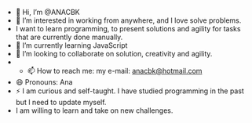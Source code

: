 - 👋 Hi, I’m @ANACBK
- 👀 I’m interested in working from anywhere, and I love solve problems.
- I want to learn programming, to present solutions and agility for tasks that are currently done manually.
- 🌱 I’m currently learning JavaScript
- 💞️ I’m looking to collaborate on solution, creativity and agility. 
- - 📫 How to reach me: my e-mail: anacbk@hotmail.com
- 😄 Pronouns: Ana
- ⚡ I am curious and self-taught. I have studied programming in the past but I need to update myself.
- I am willing to learn and take on new challenges.

<!---
ANACBK/ANACBK is a ✨ special ✨ repository because its `README.md` (this file) appears on your GitHub profile.
You can click the Preview link to take a look at your changes.
--->

